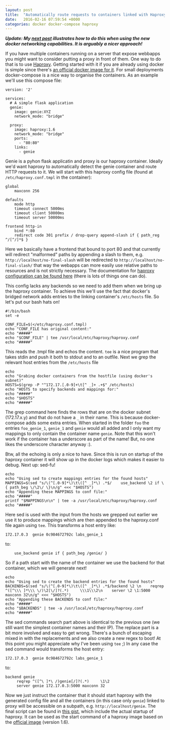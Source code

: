 ```yaml
---
layout: post
title:  "Automatically route requests to containers linked with Haproxy"
date:   2016-02-16 07:59:54 +0000
categories: docker docker-compose haproxy 
---
```

___Update: My [next post][haproxy-docker-revisited] illustrates how to do this when using the new docker networking capabilities. It is arguably a nicer approach!___

If you have multiple containers running on a server that expose webbapps you might want to consider putting a proxy in front of them. One way to do that is to use [Haproxy][haproxy]. Getting started with it if you are already using docker is simple since there's [an official docker image for it][haproxy-image]. For small deployments docker-compose is a nice way to organise the containers. As an example we'll use this compose file:

```
version: '2'

services:
  # A simple flask application
  genie:
    image: genie:XYZ
    network_mode: "bridge"
    
  proxy:
    image: haproxy:1.6
    network_mode: "bridge"
    ports: 
      - "80:80"
    links:
      - genie

```

Genie is a pyhon flask applicatin and proxy is our haproxy container. Ideally we'd want haproxy to automatically detect the genie container and route HTTP requests to it. We will start with this haproxy config file (found at `/etc/haproxy.conf.tmpl` in the container): 

```
global
    maxconn 256

defaults
    mode http
    timeout connect 5000ms
    timeout client 50000ms
    timeout server 50000ms

frontend http-in
    bind *:80
    redirect code 301 prefix / drop-query append-slash if { path_reg ^/[^/]*$ }

```

Here we basically have a frontend that bound to port 80 and that currently will redirect "malformed" paths by appending a slash to them, e.g. `http://localhost/no-final-slash` will be redirected to `http://localhost/no-final-slash/` that way the webapps can more easily use relative paths to resources and is not strictly necessary. The documentation for [haproxy configuration can be found here][haproxy-config] (there is lots of things one can do).

This config lacks any backends so we need to add them when we bring up the haproxy container. To achieve this we'll use the fact that docker's bridged network adds entries to the linking container's `/etc/hosts` file. So let's put our bash hats on!

```
#!/bin/bash
set -e

CONF_FILE=$(</etc/haproxy.conf.tmpl)
echo "CONF_FILE has original content:"
echo "#####"
echo "$CONF_FILE" | tee /usr/local/etc/haproxy/haproxy.conf
echo "#####"
```
This reads the .tmpl file and echos the content. `tee` is a nice program that takes stdin and push it both to stdout and to an outfile. Next we grep the relevant host entries from the `/etc/hosts` file 

```
echo 
echo "Grabing docker containers from the hostfile (using docker's subnet)"
HOSTS=$(grep -P "^172.17.[.0-9]+\t[^ _]+ .+$" /etc/hosts)
echo "HOSTS to specify backends and mappings for:"
echo "#####"
echo "$HOSTS" 
echo "#####"
```
The grep command here finds the rows that are on the docker subnet (172.17.x.y) and that do not have a `_` in their name. This is because docker-compose adds some extra entries. When started in the folder `foo` the entries `foo_genie_1`, `genie_1` and `genie` would all added and I only want my mappings to only contain the container name `genie`. Note that this won't work if the container has a underscore as part of the name! But, no one likes the underscore character anyway :).

Btw, all the echoing is only a nice to have. Since this is run on startup of the haproxy container it will show up in the docker logs which makes it easier to debug. Next up: sed-fu! 

```
echo
echo "Using sed to create mappings entries for the found hosts"
MAPPINGS=$(sed "s/\(^[.0-9]*\)\t\([^ _]*\) .*$/    use_backend \2 if \{ path_beg \/\2\/ \}\n/g" <<< "$HOSTS")
echo "Appending these MAPPINGS to conf file:"
echo "#####"
printf "$MAPPINGS\n\n" | tee -a /usr/local/etc/haproxy/haproxy.conf
echo "#####"
```
Here sed is used with the input from the hosts we grepped out earlier we use it to produce mappings which are then appended to  the haproxy.conf file again using `tee`. This transforms a host entry like:

```
172.17.0.3	genie 0c984672792c labs_genie_1
```

to:

```
    use_backend genie if { path_beg /genie/ }
```

So if a path start with the name of the container we use the backend for that container, which we will generate next!

```
echo 
echo "Using sed to create the backend entries for the found hosts"
BACKENDS=$(sed "s/\(^[.0-9]*\)\t\([^ _]*\) .*$/backend \2 \n    reqrep ^([^\\\ ]*\\\ \/)\2[\/]?(.*)     \\\1\\\2\n    server \2 \1:5000 maxconn 32\n/g" <<< "$HOSTS")
echo "Appending these BACKENDS to conf file:"
echo "#####"
echo "$BACKENDS" | tee -a /usr/local/etc/haproxy/haproxy.conf
echo "#####"
```

The sed commands search part above is identical to the previous one (we still want the simplest container names and their IP). The replace part is a bit more involved and easy to get wrong. There's a bunch of escaping mixed in with the replacements and we also create a new regex to boot! At this point you might appreciate why I've been using `tee` ;) In any case the sed command would transforms the host entry:

```
172.17.0.3	genie 0c984672792c labs_genie_1
```

to:

```
backend genie 
     reqrep ^([^\ ]*\ /)genie[/]?(.*)     \1\2
     server genie 172.17.0.3:5000 maxconn 32
```

Now we just instruct the container that it should start haproxy with the generated config file and all the containers (in this case only `genie`) linked to proxy will be accessible on a subpath, e.g. `http://localhost/genie`. The final script can be found in [this gist][configure-and-start.sh], which include the actual startup of haproxy. It can be used as the start command of a haproxy image based on the [official image][haproxy-image] (version 1.6).

[haproxy]: http://www.haproxy.org/
[haproxy-image]: https://hub.docker.com/_/haproxy/
[haproxy-config]: http://cbonte.github.io/haproxy-dconv/configuration-1.6.html
[configure-and-start.sh]: https://gist.github.com/archevel/48db152b85ad643bf33a
[haproxy-docker-revisited]: https://archevel.github.io/docker/docker-compose/haproxy/confd/2016/02/25/haproxy-and-docker-a-cleaner-approach.html